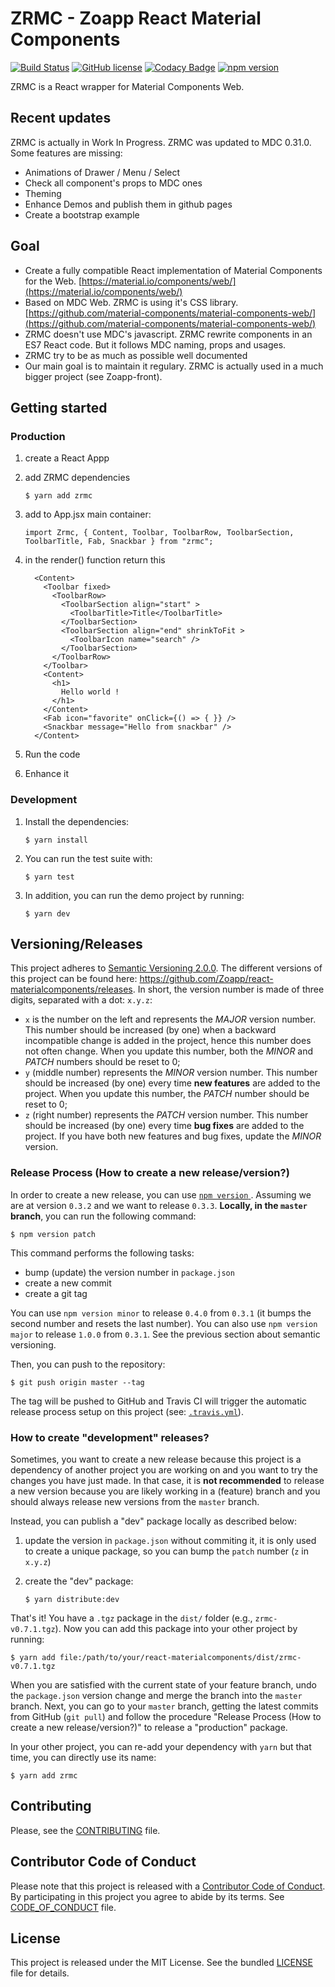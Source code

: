 # ZRMC - Zoapp React Material Components

[![Build
Status](https://travis-ci.org/Zoapp/react-materialcomponents.svg?branch=master)](https://travis-ci.org/Zoapp/react-materialcomponents)
[![GitHub
license](https://img.shields.io/badge/license-MIT-blue.svg)](https://github.com/zoapp/react-materialcomponents/blob/master/LICENSE)
[![Codacy Badge](https://api.codacy.com/project/badge/Grade/d87d26ad6c364e6faac757ba826da057)](https://www.codacy.com/app/zoapp/react-materialcomponents?utm_source=github.com&amp;utm_medium=referral&amp;utm_content=Zoapp/react-materialcomponents&amp;utm_campaign=Badge_Grade)
[![npm version](https://badge.fury.io/js/zrmc.svg)](https://badge.fury.io/js/zrmc)

ZRMC is a React wrapper for Material Components Web.

## Recent updates

ZRMC is actually in Work In Progress. ZRMC was updated to MDC 0.31.0.
Some features are missing:

* Animations of Drawer / Menu / Select
* Check all component's props to MDC ones
* Theming
* Enhance Demos and publish them in github pages
* Create a bootstrap example


## Goal

* Create a fully compatible React implementation of Material Components for the Web.
[https://material.io/components/web/](https://material.io/components/web/)
* Based on MDC Web. ZRMC is using it's CSS library.
[https://github.com/material-components/material-components-web/](https://github.com/material-components/material-components-web/)
* ZRMC doesn't use MDC's javascript. ZRMC rewrite components in an ES7 React code. But it follows MDC naming, props and usages.
* ZRMC try to be as much as possible well documented
* Our main goal is to maintain it regulary. ZRMC is actually used in a much bigger project (see Zoapp-front).


## Getting started

### Production

1. create a React Appp
1. add ZRMC dependencies

    ```
    $ yarn add zrmc
    ```
2. add to App.jsx main container:

    ```
    import Zrmc, { Content, Toolbar, ToolbarRow, ToolbarSection, ToolbarTitle, Fab, Snackbar } from "zrmc";
    ```

3. in the render() function return this

    ```
      <Content>
        <Toolbar fixed>
          <ToolbarRow>
            <ToolbarSection align="start" >
              <ToolbarTitle>Title</ToolbarTitle>
            </ToolbarSection>
            <ToolbarSection align="end" shrinkToFit >
              <ToolbarIcon name="search" />
            </ToolbarSection>
          </ToolbarRow>
        </Toolbar>
        <Content>
          <h1>
            Hello world !
          </h1>
        </Content>
        <Fab icon="favorite" onClick={() => { }} />
        <Snackbar message="Hello from snackbar" />
      </Content>
    ```

4. Run the code

2. Enhance it


### Development

1. Install the dependencies:

    ```
    $ yarn install
    ```
2. You can run the test suite with:

    ```
    $ yarn test
    ```

3. In addition, you can run the demo project by running:

    ```
    $ yarn dev
    ```

## Versioning/Releases

This project adheres to [Semantic Versioning 2.0.0](http://semver.org/). The
different versions of this project can be found here:
https://github.com/Zoapp/react-materialcomponents/releases. In short, the
version number is made of three digits, separated with a dot: `x.y.z`:

* `x` is the number on the left and represents the _MAJOR_ version number. This
  number should be increased (by one) when a backward incompatible change is
  added in the project, hence this number does not often change. When you update
  this number, both the _MINOR_ and _PATCH_ numbers should be reset to 0;
* `y` (middle number) represents the _MINOR_ version number. This number should
  be increased (by one) every time **new features** are added to the project.
  When you update this number, the _PATCH_ number should be reset to 0;
* `z` (right number) represents the _PATCH_ version number. This number should
  be increased (by one) every time **bug fixes** are added to the project. If
  you have both new features and bug fixes, update the _MINOR_ version.

### Release Process (How to create a new release/version?)

In order to create a new release, you can use [`npm version`
](https://docs.npmjs.com/cli/version). Assuming we are at version `0.3.2` and we
want to release `0.3.3`. **Locally, in the `master` branch**, you can run the
following command:

```
$ npm version patch
```

This command performs the following tasks:

- bump (update) the version number in `package.json`
- create a new commit
- create a git tag

You can use `npm version minor` to release `0.4.0` from `0.3.1` (it bumps the
second number and resets the last number). You can also use `npm version major`
to release `1.0.0` from `0.3.1`. See the previous section about semantic
versioning.

Then, you can push to the repository:

```
$ git push origin master --tag
```

The tag will be pushed to GitHub and Travis CI will trigger the automatic
release process setup on this project (see: [`.travis.yml`](.travis.yml)).

### How to create "development" releases?

Sometimes, you want to create a new release because this project is a dependency
of another project you are working on and you want to try the changes you have
just made. In that case, it is **not recommended** to release a new version
because you are likely working in a (feature) branch and you should always
release new versions from the `master` branch.

Instead, you can publish a "dev" package locally as described below:

1. update the version in `package.json` without commiting it, it is only used to
   create a unique package, so you can bump the `patch` number (`z` in `x.y.z`)
2. create the "dev" package:

    ```
    $ yarn distribute:dev
    ```

That's it! You have a `.tgz` package in the `dist/` folder (e.g.,
`zrmc-v0.7.1.tgz`). Now you can add this package into your other project by
running:

```
$ yarn add file:/path/to/your/react-materialcomponents/dist/zrmc-v0.7.1.tgz
```

When you are satisfied with the current state of your feature branch, undo the
`package.json` version change and merge the branch into the `master` branch.
Next, you can go to your `master` branch, getting the latest commits from GitHub
(`git pull`) and follow the procedure "Release Process (How to create a new
release/version?)" to release a "production" package.

In your other project, you can re-add your dependency with `yarn` but that time,
you can directly use its name:

```
$ yarn add zrmc
```


## Contributing

Please, see the [CONTRIBUTING](CONTRIBUTING.md) file.


## Contributor Code of Conduct

Please note that this project is released with a [Contributor Code of
Conduct](http://contributor-covenant.org/). By participating in this project you
agree to abide by its terms. See [CODE_OF_CONDUCT](CODE_OF_CONDUCT.md) file.


## License

This project is released under the MIT License. See the bundled
[LICENSE](LICENSE) file for details.
